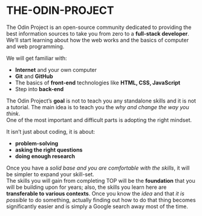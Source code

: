# THE-ODIN-PROJECT

The Odin Project is an open-source community dedicated to providing the best information sources to take you from zero to a **full-stack developer**.<br>
We’ll start learning about how the web works and the basics of computer and web programming.

We will get familiar with:
- **Internet** and your own computer
- **Git** and **GitHub**
- The basics of **front-end** technologies like **HTML, CSS, JavaScript**
- Step into **back-end**

The Odin Project’s **goal** is not to teach you any standalone skills and it is not a tutorial. The main idea is to teach you the *why and change the way you think*.<br>
One of the most important and difficult parts is adopting the right mindset.

It isn’t just about coding, it is about:
- **problem-solving**
- **asking the right questions**
- **doing enough research**

Once you have a *solid base and you are comfortable with the skills*,  it will be simpler to expand your skill-set.<br>
The skills you will gain from completing TOP will be the **foundation** that you will be building upon for years; also, the skills you learn here are **transferable to various contexts**. Once you know the *idea* and that *it is possible* to do something, actually finding out how to do that thing becomes significantly easier and is simply a Google search away most of the time.

